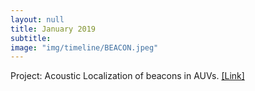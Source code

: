 ```yaml
---
layout: null
title: January 2019
subtitle:
image: "img/timeline/BEACON.jpeg"
---
```

Project: Acoustic Localization of beacons in AUVs. <a href = "https://auv-doc.readthedocs.io/en/latest/computer/Acoustics/" target = "_blank">[Link]</a>

